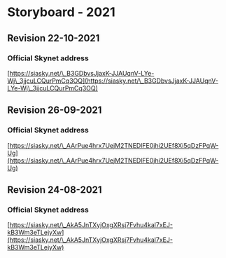# Storyboard - 2021

## Revision 22-10-2021

### Official Skynet address

[https://siasky.net/\_B3GDbvsJjaxK-JJAUqnV-LYe-Wj\_3jjcuLCQurPmCq3OQ](https://siasky.net/\_B3GDbvsJjaxK-JJAUqnV-LYe-Wj\_3jjcuLCQurPmCq3OQ)

## Revision 26-09-2021

### Official Skynet address

[https://siasky.net/\_AArPue4hrx7UejM2TNEDlFE0jhi2UEf8Xi5qDzFPqW-Ug](https://siasky.net/\_AArPue4hrx7UejM2TNEDlFE0jhi2UEf8Xi5qDzFPqW-Ug)

## Revision 24-08-2021

### Official Skynet address

[https://siasky.net/\_AkA5JnTXyjOxgXRsj7Fvhu4kal7xEJ-kB3Wm3eTLejyXw](https://siasky.net/\_AkA5JnTXyjOxgXRsj7Fvhu4kal7xEJ-kB3Wm3eTLejyXw)

